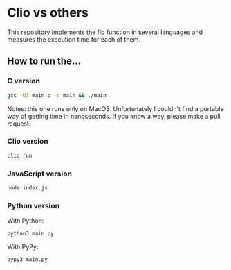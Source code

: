 # Clio vs others

This repository implements the fib function in several languages
and measures the execution time for each of them.

## How to run the...

### C version

```bash
gcc -O3 main.c -o main && ./main
```

Notes: this one runs only on MacOS. Unfortunately I couldn't find a portable way
of getting time in nanoseconds. If you know a way, please make a pull request.

### Clio version

```bash
clio run
```

### JavaScript version

```bash
node index.js
```

### Python version

With Python:

```bash
python3 main.py
```

With PyPy:

```
pypy3 main.py
```
